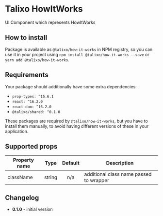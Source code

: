 # Talixo HowItWorks

UI Component which represents HowItWorks

## How to install

Package is available as `@talixo/how-it-works` in NPM registry, so you can use it in your project
using `npm install @talixo/how-it-works --save` or `yarn add @talixo/how-it-works`.

## Requirements

Your package should additionally have some extra dependencies:

- `prop-types: ^15.6.1`
- `react: ^16.2.0`
- `react-dom: ^16.2.0`
- `@talixo/shared: ^0.1.0`

These packages are required by `@talixo/how-it-works`, but you have to install them manually,
to avoid having different versions of these in your application.

## Supported props

Property name | Type      | Default | Description                    
--------------|-----------|:-------:|--------------------------------
className     | string    | n/a     | additional class name passed to wrapper

## Changelog

- **0.1.0** - initial version
